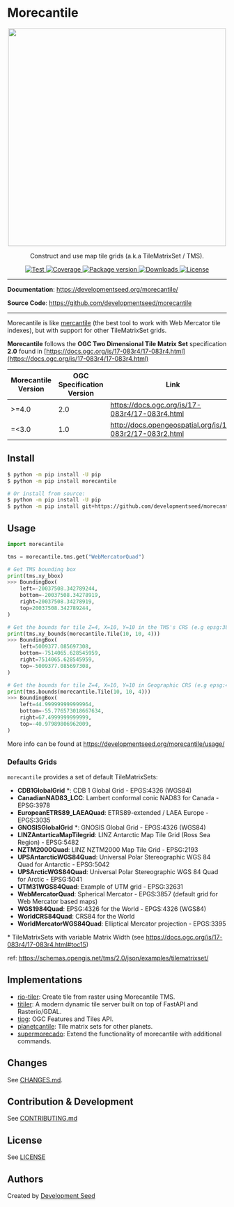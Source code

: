 # Morecantile

<p align="center">
  <img height="500" src="https://github.com/developmentseed/morecantile/assets/10407788/a1523c6d-e255-4dc6-a201-20029715858a"/>
  <p align="center">Construct and use map tile grids (a.k.a TileMatrixSet / TMS).</p>

</p>
<p align="center">
  <a href="https://github.com/developmentseed/morecantile/actions?query=workflow%3ACI" target="_blank">
      <img src="https://github.com/developmentseed/morecantile/workflows/CI/badge.svg" alt="Test">
  </a>
  <a href="https://codecov.io/gh/developmentseed/morecantile" target="_blank">
      <img src="https://codecov.io/gh/developmentseed/morecantile/branch/main/graph/badge.svg" alt="Coverage">
  </a>
  <a href="https://pypi.org/project/morecantile" target="_blank">
      <img src="https://img.shields.io/pypi/v/morecantile?color=%2334D058&label=pypi%20package" alt="Package version">
  </a>
  <a href="https://pypistats.org/packages/morecantile" target="_blank">
      <img src="https://img.shields.io/pypi/dm/morecantile.svg" alt="Downloads">
  </a>
  <a href="https://github.com/developmentseed/morecantile/blob/main/LICENSE" target="_blank">
      <img src="https://img.shields.io/github/license/developmentseed/morecantile.svg" alt="License">
  </a>
</p>

---

**Documentation**: <a href="https://developmentseed.org/morecantile/" target="_blank">https://developmentseed.org/morecantile/</a>

**Source Code**: <a href="https://github.com/developmentseed/morecantile" target="_blank">https://github.com/developmentseed/morecantile</a>

---

Morecantile is like [mercantile](https://github.com/mapbox/mercantile) (the best tool to work with Web Mercator tile indexes), but with support for other TileMatrixSet grids.

**Morecantile** follows the **OGC Two Dimensional Tile Matrix Set** specification **2.0** found in [https://docs.ogc.org/is/17-083r4/17-083r4.html](https://docs.ogc.org/is/17-083r4/17-083r4.html)

| Morecantile Version | OGC Specification Version | Link
| ------------------- | ------------------------- |---------
| >=4.0               | 2.0                       | https://docs.ogc.org/is/17-083r4/17-083r4.html
| =<3.0               | 1.0                       | http://docs.opengeospatial.org/is/17-083r2/17-083r2.html


## Install

```bash
$ python -m pip install -U pip
$ python -m pip install morecantile

# Or install from source:
$ python -m pip install -U pip
$ python -m pip install git+https://github.com/developmentseed/morecantile.git
```

## Usage

```python
import morecantile

tms = morecantile.tms.get("WebMercatorQuad")

# Get TMS bounding box
print(tms.xy_bbox)
>>> BoundingBox(
    left=-20037508.342789244,
    bottom=-20037508.34278919,
    right=20037508.34278919,
    top=20037508.342789244,
)

# Get the bounds for tile Z=4, X=10, Y=10 in the TMS's CRS (e.g epsg:3857)
print(tms.xy_bounds(morecantile.Tile(10, 10, 4)))
>>> BoundingBox(
    left=5009377.085697308,
    bottom=-7514065.628545959,
    right=7514065.628545959,
    top=-5009377.085697308,
)

# Get the bounds for tile Z=4, X=10, Y=10 in Geographic CRS (e.g epsg:4326)
print(tms.bounds(morecantile.Tile(10, 10, 4)))
>>> BoundingBox(
    left=44.999999999999964,
    bottom=-55.776573018667634,
    right=67.4999999999999,
    top=-40.97989806962009,
)
```

More info can be found at https://developmentseed.org/morecantile/usage/

### Defaults Grids

`morecantile` provides a set of default TileMatrixSets:

- **CDB1GlobalGrid** \*: CDB 1 Global Grid - EPGS:4326 (WGS84)
- **CanadianNAD83_LCC**: Lambert conformal conic NAD83 for Canada - EPSG:3978
- **EuropeanETRS89_LAEAQuad**: ETRS89-extended / LAEA Europe - EPGS:3035
- **GNOSISGlobalGrid** \*: GNOSIS Global Grid - EPGS:4326 (WGS84)
- **LINZAntarticaMapTilegrid**: LINZ Antarctic Map Tile Grid (Ross Sea Region) - EPSG:5482
- **NZTM2000Quad**: LINZ NZTM2000 Map Tile Grid - EPSG:2193
- **UPSAntarcticWGS84Quad**: Universal Polar Stereographic WGS 84 Quad for Antarctic - EPSG:5042
- **UPSArcticWGS84Quad**: Universal Polar Stereographic WGS 84 Quad for Arctic - EPSG:5041
- **UTM31WGS84Quad**: Example of UTM grid - EPSG:32631
- **WebMercatorQuad**: Spherical Mercator - EPGS:3857 (default grid for Web Mercator based maps)
- **WGS1984Quad**: EPSG:4326 for the World - EPGS:4326 (WGS84)
- **WorldCRS84Quad**: CRS84 for the World
- **WorldMercatorWGS84Quad**: Elliptical Mercator projection - EPGS:3395

\* TileMatrixSets with variable Matrix Width (see https://docs.ogc.org/is/17-083r4/17-083r4.html#toc15)

ref: https://schemas.opengis.net/tms/2.0/json/examples/tilematrixset/

## Implementations

- [rio-tiler](https://github.com/cogeotiff/rio-tiler): Create tile from raster using Morecantile TMS.
- [titiler](https://github.com/developmentseed/titiler): A modern dynamic tile server built on top of FastAPI and Rasterio/GDAL.
- [tipg](https://github.com/developmentseed/tipg): OGC Features and Tiles API.
- [planetcantile](https://github.com/AndrewAnnex/planetcantile): Tile matrix sets for other planets.
- [supermorecado](https://github.com/developmentseed/supermorecado): Extend the functionality of morecantile with additional commands.


## Changes

See [CHANGES.md](https://github.com/developmentseed/morecantile/blob/main/CHANGES.md).

## Contribution & Development

See [CONTRIBUTING.md](https://github.com/developmentseed/morecantile/blob/main/CONTRIBUTING.md)

## License

See [LICENSE](https://github.com/developmentseed/morecantile/blob/main/LICENSE)

## Authors

Created by [Development Seed](<http://developmentseed.org>)
